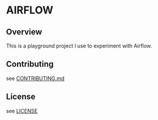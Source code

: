 # AIRFLOW

## Overview

This is a playground project I use to experiment with Airflow.

## Contributing

see [CONTRIBUTING.md](./CONTRIBUTING.md)

## License

see [LICENSE](./LICENSE)